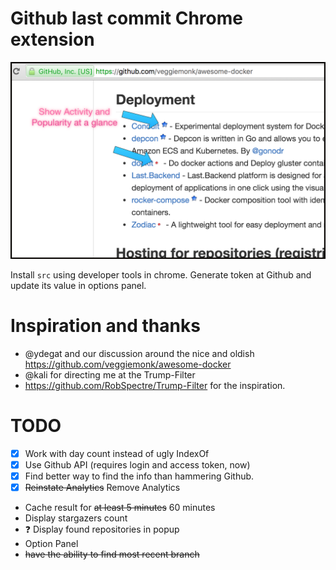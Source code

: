 # Github last commit Chrome extension

![This is how it looks](https://raw.githubusercontent.com/octplane/github-last-commit/master/assets/example1.png)

Install `src` using developer tools in chrome. Generate token at Github and update its value in options panel.

# Inspiration and thanks

- @ydegat and our discussion around the nice and oldish https://github.com/veggiemonk/awesome-docker
- @kali for directing me at the Trump-Filter
- https://github.com/RobSpectre/Trump-Filter for the inspiration.

# TODO

- [x] Work with day count instead of ugly IndexOf
- [x] Use Github API (requires login and access token, now)
- [x] Find better way to find the info than hammering Github.
- [x] ~~Reinstate Analytics~~ Remove Analytics
- Cache result for ~~at least 5 minutes~~ 60 minutes
- Display stargazers count
- :question: Display found repositories in popup
- Option Panel
- ~~have the ability to find most recent branch~~
